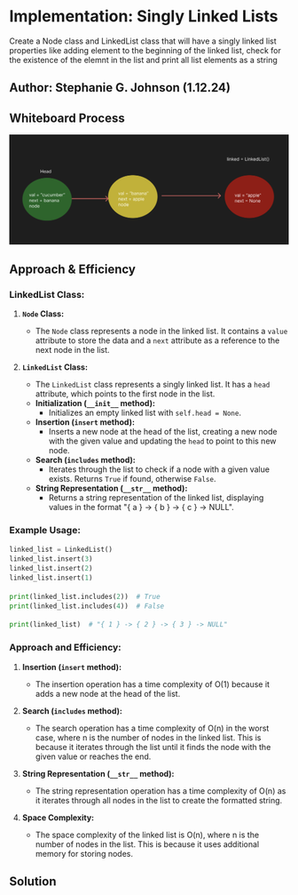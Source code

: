 # Implementation: Singly Linked Lists

Create a Node class and LinkedList class that will have a singly linked list properties like adding element to the beginning of the linked list, check for the existence of the elemnt in the list and print all list elements as a string

## Author: Stephanie G. Johnson (1.12.24)

## Whiteboard Process

![diagram](whiteboard.png)


## Approach & Efficiency


### LinkedList Class:

1. **`Node` Class:**
   - The `Node` class represents a node in the linked list. It contains a `value` attribute to store the data and a `next` attribute as a reference to the next node in the list.

2. **`LinkedList` Class:**
   - The `LinkedList` class represents a singly linked list. It has a `head` attribute, which points to the first node in the list.
   - **Initialization (`__init__` method):**
     - Initializes an empty linked list with `self.head = None`.
   - **Insertion (`insert` method):**
     - Inserts a new node at the head of the list, creating a new node with the given value and updating the `head` to point to this new node.
   - **Search (`includes` method):**
     - Iterates through the list to check if a node with a given value exists. Returns `True` if found, otherwise `False`.
   - **String Representation (`__str__` method):**
     - Returns a string representation of the linked list, displaying values in the format "{ a } -> { b } -> { c } -> NULL".

### Example Usage:

```python
linked_list = LinkedList()
linked_list.insert(3)
linked_list.insert(2)
linked_list.insert(1)

print(linked_list.includes(2))  # True
print(linked_list.includes(4))  # False

print(linked_list)  # "{ 1 } -> { 2 } -> { 3 } -> NULL"
```

### Approach and Efficiency:

1. **Insertion (`insert` method):**
   - The insertion operation has a time complexity of O(1) because it adds a new node at the head of the list.

2. **Search (`includes` method):**
   - The search operation has a time complexity of O(n) in the worst case, where n is the number of nodes in the linked list. This is because it iterates through the list until it finds the node with the given value or reaches the end.

3. **String Representation (`__str__` method):**
   - The string representation operation has a time complexity of O(n) as it iterates through all nodes in the list to create the formatted string.

4. **Space Complexity:**
   - The space complexity of the linked list is O(n), where n is the number of nodes in the list. This is because it uses additional memory for storing nodes.



## Solution
<!-- Show how to run your code, and examples of it in action -->

